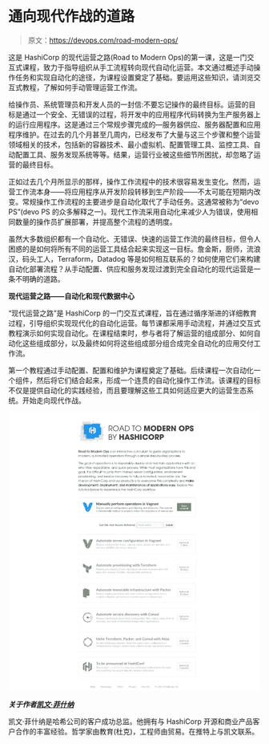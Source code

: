 # 通向现代作战的道路

> 原文：<https://devops.com/road-modern-ops/>

这是 HashiCorp 的现代运营之路(Road to Modern Ops)的第一课，这是一门交互式课程，致力于指导组织从手工流程转向现代自动化运营。本文通过概述手动操作任务和实现自动化的途径，为课程设置奠定了基础。要运用这些知识，请浏览交互式教程，了解如何手动管理运营工作流。

给操作员、系统管理员和开发人员的一封信:不要忘记操作的最终目标。运营的目标是通过一个安全、无错误的过程，将开发中的应用程序代码转换为生产服务器上的运行应用程序。这是通过三个常规步骤完成的—服务器供应、服务器配置和应用程序维护。在过去的几个月甚至几周内，已经发布了大量与这三个步骤和整个运营领域相关的技术，包括新的容器技术、最小虚拟机、配置管理工具、监控工具、自动配置工具、服务发现系统等等。结果，运营行业被这些细节所困扰，却忽略了运营的最终目标。

正如过去几个月所显示的那样，操作工作流程中的技术很容易发生变化。然而，运营工作流本身——将应用程序从开发阶段转移到生产阶段——不太可能在短期内改变。常规操作工作流程的主要进步是自动化取代了手动任务。这通常被称为“devo PS”(devo PS 的众多解释之一)。现代工作流采用自动化来减少人为错误，使用相同数量的操作员扩展部署，并提高整个流程的透明度。

虽然大多数组织都有一个自动化、无错误、快速的运营工作流的最终目标，但令人困惑的是如何将所有不同的运营工具结合起来实现这一目标。詹金斯，厨师，流浪汉，码头工人，Terraform，Datadog 等是如何相互联系的？如何使用它们来构建自动化部署流程？从手动配置、供应和服务发现过渡到完全自动化的现代运营是一条不明确的道路。

**现代运营之路——自动化和现代数据中心**

“现代运营之路”是 HashiCorp 的一门交互式课程，旨在通过循序渐进的详细教育过程，引导组织实现现代化的自动化运营。每节课都采用手动流程，并通过交互式教程演示如何实现自动化。在课程结束时，参与者将了解运营的组成部分、如何自动化这些组成部分，以及最终如何将这些组成部分组合成完全自动化的应用交付工作流。

第一个教程通过手动配置、配置和维护为课程奠定了基础。后续课程一次自动化一个组件，然后将它们结合起来，形成一个连贯的自动化操作工作流。该课程的目标不仅是提供自动化的实践经验，而且要理解这些工具如何适应更大的运营生态系统。开始走向现代作战。

[![atlas-hashicorp-com-road-to-modern-ops](img/8b2c76988ca49da68479b55978d0ef93.png)](https://devops.com/wp-content/uploads/2015/08/atlas-hashicorp-com-road-to-modern-ops1.png)

***关于作者[凯文·菲什纳](https://www.hashicorp.com)***

凯文·菲什纳是哈希公司的客户成功总监。他拥有与 HashiCorp 开源和商业产品客户合作的丰富经验。哲学家由教育(杜克)，工程师由贸易。在推特上与凯文联系。